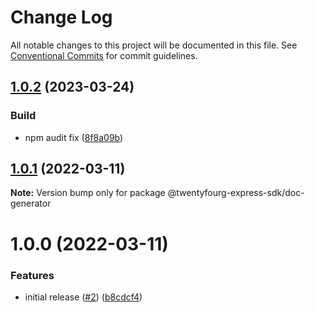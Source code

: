 # Change Log

All notable changes to this project will be documented in this file.
See [Conventional Commits](https://conventionalcommits.org) for commit guidelines.

## [1.0.2](https://github.com/twentyfourg/express-sdk/compare/@twentyfourg-express-sdk/doc-generator@1.0.1...@twentyfourg-express-sdk/doc-generator@1.0.2) (2023-03-24)

### Build

- npm audit fix ([8f8a09b](https://github.com/twentyfourg/express-sdk/commit/8f8a09bab6625ff60200db0598e76ce360278390))

## [1.0.1](https://github.com/twentyfourg/express-sdk/compare/@twentyfourg-express-sdk/doc-generator@1.0.0...@twentyfourg-express-sdk/doc-generator@1.0.1) (2022-03-11)

**Note:** Version bump only for package @twentyfourg-express-sdk/doc-generator

# 1.0.0 (2022-03-11)

### Features

- initial release ([#2](https://github.com/twentyfourg/express-sdk/issues/2)) ([b8cdcf4](https://github.com/twentyfourg/express-sdk/commit/b8cdcf4b7b6f35aa48cee3d147d789f3e1ac7dcb))
